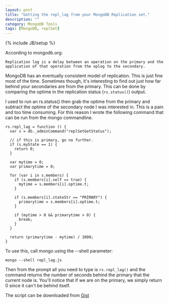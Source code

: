 ```yaml
---
layout: post
title: "Getting the repl_lag from your MongoDB Replication set."
description: ""
category: MongoDB Tools 
tags: [MongoDB, replSet]
---
```

{% include JB/setup %}

According to mongodb.org: 

    Replication lag is a delay between an operation on the primary and the
    application of that operation from the oplog to the secondary. 

MongoDB has an eventually consistent model of replication. This is just fine
most of the time. Sometimes though, it's interesting to find out just how far
behind your secondaries are from the primary. This can be done by comparing the
optime in the replication status (`rs.status()`) output.

I used to run an rs.status() then grab the optime from the primary and
subtract the optime of the secondary node I was interested in. This is a pain and too
time consuming. For this reason I wrote the following command that can be run
from the mongo commandline.

    rs.repl_lag = function () {
      var s = db._adminCommand("replSetGetStatus");
     
      // if this is primary, go no further.
      if (s.myState == 1) {
        return 0;
      }
     
      var mytime = 0;
      var primarytime = 0;
     
      for (var i in s.members) {
        if (s.members[i].self == true) {
          mytime = s.members[i].optime.t;
        }
     
        if (s.members[i].stateStr == "PRIMARY") {
          primarytime = s.members[i].optime.t;
        }
     
        if (mytime > 0 && primarytime > 0) {
          break;
        }
      }
     
      return (primarytime - mytime) / 1000;
    }

To use this, call mongo using the --shell parameter:

    mongo --shell repl_lag.js

Then from the prompt all you need to type is `rs.repl_lag()` and the command
returns the number of seconds behind the primary that the current node is.
You'll notice that if we are on the primary, we simply return 0 since it can't
be behind itself.

The script can be downloaded from
[Gist](https://gist.github.com/aaronott/5045018)
